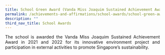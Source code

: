 ```yaml
---
title: School Green Award (Vanda Miss Joaquim Sustained Achievement Award)
permalink: /achievements-and-affirmations/school-awards/school-green-award/
description: ""
third_nav_title: School Awards
---
```

<p style="text-align:justify">The school is awarded the Vanda Miss Joaquim Sustained Achievement Award in 2021 and 2022 for its innovative environment project and participation in external activities to promote Singapore’s sustainability.</p>